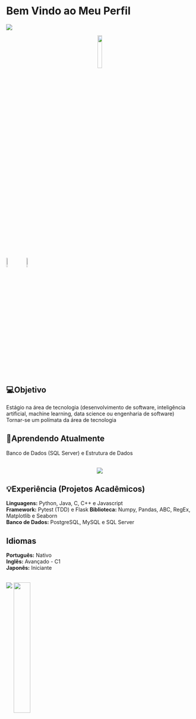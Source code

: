 # Bem Vindo ao Meu Perfil

<img src = "https://w0.peakpx.com/wallpaper/432/891/HD-wallpaper-rog-8-bit-republic-of-gamers-games-artist-artwork-digital-art-artstation.jpg">
<p align="center">
  <img src="https://komarev.com/ghpvc/?username=raul-rolim&style=plastic&color=FF4430" width="15%">
</p>
<a href="https://www.linkedin.com/in/raul-de-luca-roberto-rolim-a5325a17a/"><img src="https://cdn-icons-png.flaticon.com/512/174/174857.png" width="8%" ></a>
<a href="mailto:rauldeveloperproject1447@gmail.com"><img src="https://cdn-icons-png.flaticon.com/512/281/281769.png" width="8%" hspace="10" ></a>



## 💻Objetivo 
Estágio na área de tecnologia (desenvolvimento de software, inteligência artificial, machine learning, data science ou engenharia de software)
Tornar-se um polímata da área de tecnologia 

## 🔎Aprendendo Atualmente 
Banco de Dados (SQL Server) e Estrutura de Dados  <br/><br/>
<p align="center">
  <img src = "https://github-readme-stats.vercel.app/api?username=raul-rolim&theme=codeSTACKr">
</p>

## 💡Experiência (Projetos Acadêmicos)

<strong>Linguagens:</strong> Python, Java, C, C++ e Javascript  
<strong>Framework:</strong> Pytest (TDD) e Flask
<strong>Biblioteca:</strong> Numpy, Pandas, ABC, RegEx, Matplotlib e Seaborn<br/>
<strong>Banco de Dados:</strong> PostgreSQL, MySQL e SQL Server

## Idiomas

<strong>Português:</strong> Nativo  
<strong>Inglês:</strong> Avançado - C1  
<strong>Japonês:</strong> Iniciante
<br/> <br/>

<img src = "https://github-readme-streak-stats.herokuapp.com/?user=raul-rolim&theme=codeSTACKr"> <img src = "https://github-readme-stats.vercel.app/api/top-langs/?username=raul-rolim&layout=compact&theme=codeSTACKr" align = top width="30%"> 
